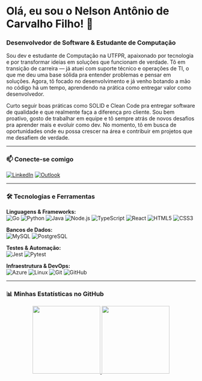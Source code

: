 # Olá, eu sou o Nelson Antônio de Carvalho Filho! 👋

### Desenvolvedor de Software & Estudante de Computação

<p align="left">
  Sou dev e estudante de Computação na UTFPR, apaixonado por tecnologia e por transformar ideias em soluções que funcionam de verdade. Tô em transição de carreira — já atuei com suporte técnico e operações de TI, o que me deu uma base sólida pra entender problemas e pensar em soluções. Agora, tô focado no desenvolvimento e já venho botando a mão no código há um tempo, aprendendo na prática como entregar valor como desenvolvedor.
</p>

<p align="left">
  Curto seguir boas práticas como SOLID e Clean Code pra entregar software de qualidade e que realmente faça a diferença pro cliente. Sou bem proativo, gosto de trabalhar em equipe e tô sempre atrás de novos desafios pra aprender mais e evoluir como dev. No momento, tô em busca de oportunidades onde eu possa crescer na área e contribuir em projetos que me desafiem de verdade.
</p>

---

### 📫 Conecte-se comigo

<p align="left">
  <a href="https://linkedin.com/in/nelson-antonio-carvalho-filho" target="_blank"><img src="https://img.shields.io/badge/LinkedIn-0077B5?style=for-the-badge&logo=linkedin&logoColor=white" alt="LinkedIn"></a>
  <a href="mailto:nelsonacf@outlook.com" target="_blank"><img src="https://img.shields.io/badge/Microsoft_Outlook-0078D4?style=for-the-badge&logo=microsoft-outlook&logoColor=white" alt="Outlook"></a>
</p>

---

### 🛠️ Tecnologias e Ferramentas

<p align="left">
  <strong>Linguagens & Frameworks:</strong><br>
  <img src="https://img.shields.io/badge/Go-00ADD8?style=for-the-badge&logo=go&logoColor=white" alt="Go">
  <img src="https://img.shields.io/badge/Python-3776AB?style=for-the-badge&logo=python&logoColor=white" alt="Python">
  <img src="https://img.shields.io/badge/Java-ED8B00?style=for-the-badge&logo=openjdk&logoColor=white" alt="Java">
  <img src="https://img.shields.io/badge/Node.js-339933?style=for-the-badge&logo=nodedotjs&logoColor=white" alt="Node.js">
  <img src="https://img.shields.io/badge/TypeScript-3178C6?style=for-the-badge&logo=typescript&logoColor=white" alt="TypeScript">
  <img src="https://img.shields.io/badge/React-61DAFB?style=for-the-badge&logo=react&logoColor=black" alt="React">
  <img src="https://img.shields.io/badge/HTML5-E34F26?style=for-the-badge&logo=html5&logoColor=white" alt="HTML5">
  <img src="https://img.shields.io/badge/CSS3-1572B6?style=for-the-badge&logo=css3&logoColor=white" alt="CSS3">
</p>
<p align="left">
  <strong>Bancos de Dados:</strong><br>
  <img src="https://img.shields.io/badge/MySQL-4479A1?style=for-the-badge&logo=mysql&logoColor=white" alt="MySQL">
  <img src="https://img.shields.io/badge/PostgreSQL-4169E1?style=for-the-badge&logo=postgresql&logoColor=white" alt="PostgreSQL">
</p>
<p align="left">
  <strong>Testes & Automação:</strong><br>
  <img src="https://img.shields.io/badge/Jest-C21325?style=for-the-badge&logo=jest&logoColor=white" alt="Jest">
  <img src="https://img.shields.io/badge/Pytest-0A9EDC?style=for-the-badge&logo=pytest&logoColor=white" alt="Pytest">
</p>
<p align="left">
  <strong>Infraestrutura & DevOps:</strong><br>
  <img src="https://img.shields.io/badge/Microsoft_Azure-0078D4?style=for-the-badge&logo=microsoft-azure&logoColor=white" alt="Azure">
  <img src="https://img.shields.io/badge/Linux-FCC624?style=for-the-badge&logo=linux&logoColor=black" alt="Linux">
  <img src="https://img.shields.io/badge/Git-F05032?style=for-the-badge&logo=git&logoColor=white" alt="Git">
  <img src="https://img.shields.io/badge/GitHub-181717?style=for-the-badge&logo=github&logoColor=white" alt="GitHub">
</p>

---

### 📊 Minhas Estatísticas no GitHub

<p align="center">
  <a href="https://github.com/nordicmanx">
    <img height="180em" src="https://github-readme-stats.vercel.app/api?username=nordicmanx&show_icons=true&theme=dracula"/>
    <img height="180em" src="https://github-readme-stats.vercel.app/api/top-langs/?username=nordicmanx&layout=compact&langs_count=7&theme=dracula"/>
  </a>
</p>
